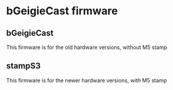 # bGeigieCast firmware

## bGeigieCast
This firmware is for the old hardware versions, without M5 stamp

## stampS3
This firmware is for the newer hardware versions, _with_ M5 stamp


